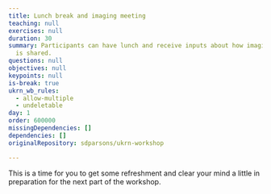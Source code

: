 ```yaml
---
title: Lunch break and imaging meeting
teaching: null
exercises: null
duration: 30
summary: Participants can have lunch and receive inputs about how imaging data
  is shared.
questions: null
objectives: null
keypoints: null
is-break: true
ukrn_wb_rules:
  - allow-multiple
  - undeletable
day: 1
order: 600000
missingDependencies: []
dependencies: []
originalRepository: sdparsons/ukrn-workshop

---
```

This is a time for you to get some refreshment and clear your mind a little in preparation for the next part of the workshop.
